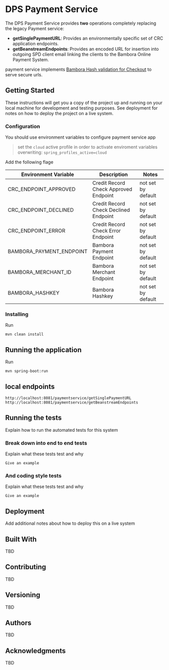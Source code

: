 # DPS Payment Service

The DPS Payment Service provides **two** operations completely replacing the legacy Payment service:

- **getSinglePaymentURL**: Provides an environmentally specific set of CRC application endpoints.
- **getBeanstreamEndpoints**: Provides an encoded URL for insertion into outgoing SPD client email linking the clients to the Bambora Online Payment System.

payment service implements [Bambora Hash validation for Checkout](https://help.na.bambora.com/hc/en-us/articles/115010303987-Hash-validation-for-Checkout) to serve secure urls.

## Getting Started

These instructions will get you a copy of the project up and running on your local machine for development and testing purposes. See deployment for notes on how to deploy the project on a live system.

### Configuration

You should use environment variables to configure payment service app

> set the `cloud` active profile in order to activate enviroment variables overwriting: `spring_profiles_active=cloud`

Add the following flage

| Environment Variable  | Description   | Notes   |
|---|---|---|
| CRC_ENDPOINT_APPROVED | Credit Record Check Approved Endpoint |  not set by default |
| CRC_ENDPOINT_DECLINED | Credit Record Check Declined Endpoint |  not set by default |
| CRC_ENDPOINT_ERROR | Credit Record Check Error Endpoint |  not set by default |
| BAMBORA_PAYMENT_ENDPOINT | Bambora Payment Endpoint |  not set by default |
| BAMBORA_MERCHANT_ID | Bambora Merchant Endpoint |  not set by default |
| BAMBORA_HASHKEY | Bambora Hashkey |  not set by default |

### Installing

Run

```
mvn clean install
```

## Running the application 

Run

```
mvn spring-boot:run
```

## local endpoints

```
http://localhost:8081/paymentservice/getSinglePaymentURL
http://localhost:8081/paymentservice/getBeanstreamEndpoints
```

## Running the tests

Explain how to run the automated tests for this system

### Break down into end to end tests

Explain what these tests test and why

```
Give an example
```

### And coding style tests

Explain what these tests test and why

```
Give an example
```

## Deployment

Add additional notes about how to deploy this on a live system

## Built With

TBD

## Contributing

TBD

## Versioning

TBD

## Authors

TBD

## Acknowledgments

TBD



